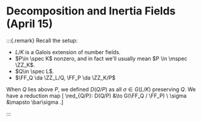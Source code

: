 # Decomposition and Inertia Fields (April 15)


:::{.remark}
Recall the setup: 

- $L/K$ is a Galois extension of number fields.
- $P\in \spec K$ nonzero, and in fact we'll usually mean $P \in \mspec \ZZ_K$.
- $Q\in \spec L$.
- $\FF_Q \da \ZZ_L/Q, \FF_P \da \ZZ_K/P$

When $Q$ lies above $P$, we defined $D(Q/P)$ as all $\sigma\in G(L/K)$ preserving $Q$.
We have a reduction map
\[
\red_{Q/P}: D(Q/P) &\to G(\FF_Q / \FF_P) \\
\sigma &\mapsto \bar\sigma
.\]

:::

